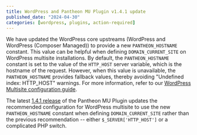 ```yaml
---
title: WordPress and Pantheon MU Plugin v1.4.1 update
published_date: "2024-04-30"
categories: [wordpress, plugins, action-required]
---
```


We have updated the WordPress core upstreams (WordPress and WordPress (Composer Managed)) to provide a new `PANTHEON_HOSTNAME` constant. This value can be helpful when defining `DOMAIN_CURRENT_SITE` on WordPress multisite installations. By default, the `PANTHEON_HOSTNAME` constant is set to the value of the `HTTP_HOST` server variable, which is the hostname of the request. However, when this value is unavailable, the `PANTHEON_HOSTNAME` provides fallback values, thereby avoiding "Undefined index: HTTP_HOST" warnings. For more information, refer to our [WordPress Multisite configuration guide](/guides/multisite/config).

The latest [1.4.1 release](https://github.com/pantheon-systems/pantheon-mu-plugin/releases) of the Pantheon MU Plugin updates the recommended configuration for  WordPress multisite to use the new `PANTHEON_HOSTNAME` constant when defining `DOMAIN_CURRENT_SITE` rather than the previous recommendation -- either `$_SERVER['HTTP_HOST']` or a complicated PHP switch.